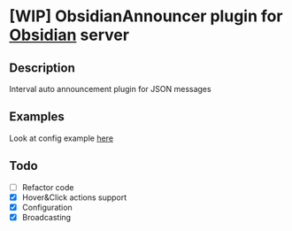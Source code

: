 # [WIP] ObsidianAnnouncer plugin for [Obsidian](https://github.com/Naamloos/Obsidian) server

## Description
 Interval auto announcement plugin for JSON messages
## Examples
 Look at config example [here](https://github.com/roxxel/ObsidianAnnouncer/wiki/Getting-started)
## Todo
- [ ] Refactor code
- [x] Hover&Click actions support
- [x] Configuration
- [x] Broadcasting

